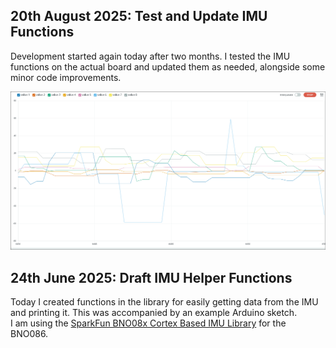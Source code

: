 ## 20th August 2025: Test and Update IMU Functions

Development started again today after two months. I tested the IMU functions on the actual board and updated them as needed, alongside some minor code improvements.

![20-08-2025_1](assets/journal/20-08-2025_1.png)

## 24th June 2025: Draft IMU Helper Functions

Today I created functions in the library for easily getting data from the IMU and printing it. This was accompanied by an example Arduino sketch.<br>
I am using the [SparkFun BNO08x Cortex Based IMU Library](https://github.com/sparkfun/SparkFun_BNO08x_Arduino_Library) for the BNO086.
